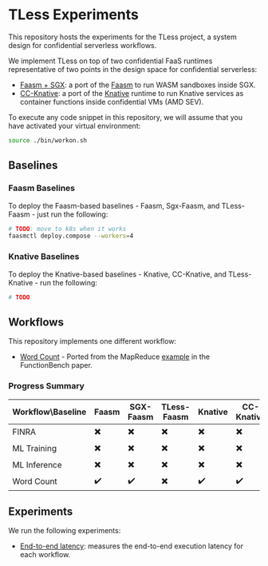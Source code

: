 # TLess Experiments

This repository hosts the experiments for the TLess project, a system design
for confidential serverless workflows.

We implement TLess on top of two confidential FaaS runtimes representative of
two points in the design space for confidential serverless:
- [Faasm + SGX](https://github.com/faasm/faasm/tree/main/src/enclave): a port
  of the [Faasm](https://github.com/faasm/faasm) to run WASM sandboxes inside SGX.
- [CC-Knative](https:github.com/coco-serverless/coco-serverless): a port of the
  [Knative](https://knative.dev) runtime to run Knative services as container
  functions inside confidential VMs (AMD SEV).

To execute any code snippet in this repository, we will assume that you have
activated your virtual environment:

```bash
source ./bin/workon.sh
```

## Baselines

### Faasm Baselines

To deploy the Faasm-based baselines - Faasm, Sgx-Faasm, and TLess-Faasm -
just run the following:

```bash
# TODO: move to k8s when it works
faasmctl deploy.compose --workers=4
```

### Knative Baselines

To deploy the Knative-based baselines - Knative, CC-Knative, and TLess-Knative -
run the following:

```bash
# TODO
```

## Workflows

This repository implements one different workflow:
- [Word Count](./workflows/word-count/README.md) - Ported from the MapReduce [example](https://github.com/ddps-lab/serverless-faas-workbench/tree/master/aws/cpu-memory/mapreduce) in the FunctionBench paper.

### Progress Summary

| Workflow\Baseline | Faasm | SGX-Faasm | TLess-Faasm | Knative | CC-Knative | TLess-Knative |
|---|---|---|---|---|---|---|
| FINRA | :heavy_multiplication_x: | :heavy_multiplication_x: | :heavy_multiplication_x: | :heavy_multiplication_x: | :heavy_multiplication_x: | :heavy_multiplication_x: |
| ML Training | :heavy_multiplication_x: | :heavy_multiplication_x: | :heavy_multiplication_x: | :heavy_multiplication_x: | :heavy_multiplication_x: | :heavy_multiplication_x: |
| ML Inference | :heavy_multiplication_x: | :heavy_multiplication_x: | :heavy_multiplication_x: | :heavy_multiplication_x: | :heavy_multiplication_x: | :heavy_multiplication_x: |
| Word Count | :heavy_check_mark: | :heavy_check_mark: | :heavy_multiplication_x: | :heavy_check_mark: | :heavy_check_mark: | :heavy_multiplication_x: |

## Experiments

We run the following experiments:
- [End-to-end latency](./eval/e2e-latency/README.md): measures the end-to-end execution latency for each workflow.
